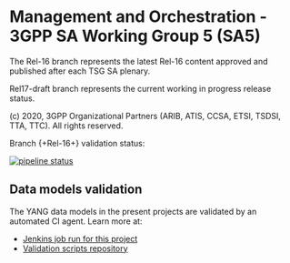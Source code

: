# Management and Orchestration - 3GPP SA Working Group 5 (SA5)

The Rel-16 branch represents the latest Rel-16 content approved and published after each TSG SA plenary. 

Rel17-draft branch represents the current working in progress release status.

(c) 2020, 3GPP Organizational Partners (ARIB, ATIS, CCSA, ETSI, TSDSI, TTA, TTC). 
All rights reserved.

Branch {+Rel-16+} validation status:

[![pipeline status](https://forge.3gpp.org/rep/SA5/MnS/badges/Rel-16/pipeline.svg)](https://forge.3gpp.org/rep/SA5/MnS/commits/Rel-16)

## Data models validation

The YANG data models in the present projects are validated by an automated CI agent. Learn more at:

* [Jenkins job run for this project](https://forge.3gpp.org/jenkins/view/SA5/)
* [Validation scripts repository](https://forge.3gpp.org/rep/tools/3gpp-scripts)
